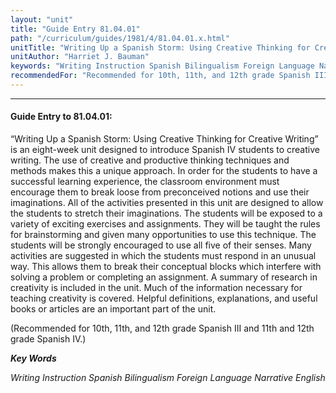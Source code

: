 ```yaml
---
layout: "unit"
title: "Guide Entry 81.04.01"
path: "/curriculum/guides/1981/4/81.04.01.x.html"
unitTitle: "Writing Up a Spanish Storm: Using Creative Thinking for Creative Writing"
unitAuthor: "Harriet J. Bauman"
keywords: "Writing Instruction Spanish Bilingualism Foreign Language Narrative English"
recommendedFor: "Recommended for 10th, 11th, and 12th grade Spanish III and 11th and 12th grade Spanish IV."
---
```

<body>
<hr/>
 <h4>
  Guide Entry to 81.04.01:
 </h4>
 “Writing Up a Spanish Storm: Using Creative Thinking for Creative Writing” is an eight-week unit designed to introduce Spanish IV students to creative writing.  The use of creative and productive thinking techniques and methods makes this a unique approach.  In order for the students to have a successful learning experience, the classroom environment must encourage them to break loose from preconceived notions and use their imaginations.  All of the activities presented in this unit are designed to allow the students to stretch their imaginations.  The students will be exposed to a variety of exciting exercises and assignments.  They will be taught the rules for brainstorming and given many opportunities to use this technique.  The students will be strongly encouraged to use all five of their senses.  Many activities are suggested in which the students must respond in an unusual way.  This allows them to break their conceptual blocks which interfere with solving a problem or completing an assignment.  A summary of research in creativity is included in the unit.  Much of the information necessary for teaching creativity is covered.  Helpful definitions, explanations, and useful books or articles are an important part of the unit.
 <p>
  (Recommended for 10th, 11th, and 12th grade Spanish III and 11th and 12th grade Spanish IV.)
 </p>
<p>
  <b>
   <i>
    Key Words
   </i>
  </b>
  <br/>
 </p>
 <p>
  <i>
   Writing Instruction Spanish Bilingualism Foreign Language Narrative English
  </i>
 </p>

</body>
